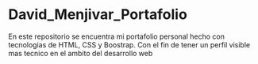# David_Menjivar_Portafolio

En este repositorio se encuentra mi portafolio personal hecho con tecnologias de HTML, CSS y Boostrap. Con el fin de tener un perfil visible mas tecnico en el ambito del desarrollo web
